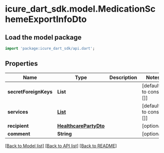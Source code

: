 # icure_dart_sdk.model.MedicationSchemeExportInfoDto

## Load the model package
```dart
import 'package:icure_dart_sdk/api.dart';
```

## Properties
Name | Type | Description | Notes
------------ | ------------- | ------------- | -------------
**secretForeignKeys** | **List<String>** |  | [default to const []]
**services** | [**List<ServiceDto>**](ServiceDto.md) |  | [default to const []]
**recipient** | [**HealthcarePartyDto**](HealthcarePartyDto.md) |  | [optional] 
**comment** | **String** |  | [optional] 

[[Back to Model list]](../README.md#documentation-for-models) [[Back to API list]](../README.md#documentation-for-api-endpoints) [[Back to README]](../README.md)


